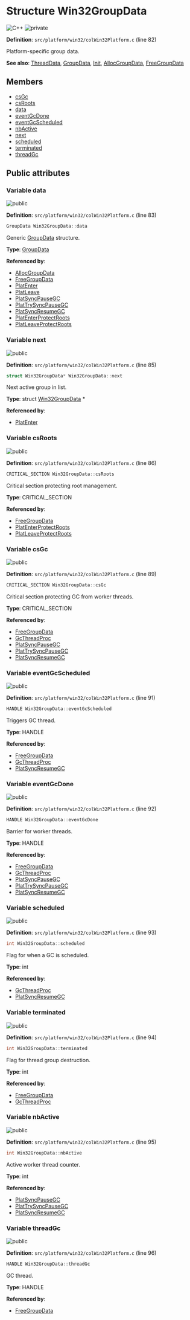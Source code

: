 <a id="struct_win32_group_data"></a>
# Structure Win32GroupData

![][C++]
![][private]

**Definition**: `src/platform/win32/colWin32Platform.c` (line 82)

Platform-specific group data.

**See also**: [ThreadData](struct_thread_data.md#struct_thread_data), [GroupData](struct_group_data.md#struct_group_data), [Init](col_win32_platform_8c.md#group__arch__win32_1ga02edfe3159fd71b280177c0879667da5), [AllocGroupData](col_win32_platform_8c.md#group__arch__win32_1ga1d941e385e9fad8e3eccbdb0c865cc25), [FreeGroupData](col_win32_platform_8c.md#group__arch__win32_1ga747d41ae9054ca8d8cb09c1ecc374ae0)

## Members

* [csGc](struct_win32_group_data.md#struct_win32_group_data_1af28904a028484c08cacab8c50e4705f8)
* [csRoots](struct_win32_group_data.md#struct_win32_group_data_1a6944a9302c4b18dfaa54a0a2d95e5f4d)
* [data](struct_win32_group_data.md#struct_win32_group_data_1a11d7fb8755fb30bd47bbefd8098ec489)
* [eventGcDone](struct_win32_group_data.md#struct_win32_group_data_1a98a56c55ed514fe43a741dcc71d06d72)
* [eventGcScheduled](struct_win32_group_data.md#struct_win32_group_data_1aad968230554371a9d6be7012ef4ef5e8)
* [nbActive](struct_win32_group_data.md#struct_win32_group_data_1a6d5f37daf4e64c6cf6586066b90fb987)
* [next](struct_win32_group_data.md#struct_win32_group_data_1a11ee4dca830fbf843b3f7acabf3e54be)
* [scheduled](struct_win32_group_data.md#struct_win32_group_data_1af4560732f756493b5fd37bff90926c76)
* [terminated](struct_win32_group_data.md#struct_win32_group_data_1a04c084e20364f5cf14d9e0bebfeb11e3)
* [threadGc](struct_win32_group_data.md#struct_win32_group_data_1afd8eb1f08058dc558a6034d3357850dd)

## Public attributes

<a id="struct_win32_group_data_1a11d7fb8755fb30bd47bbefd8098ec489"></a>
### Variable data

![][public]

**Definition**: `src/platform/win32/colWin32Platform.c` (line 83)

```cpp
GroupData Win32GroupData::data
```

Generic [GroupData](struct_group_data.md#struct_group_data) structure.





**Type**: [GroupData](struct_group_data.md#struct_group_data)

**Referenced by**:

* [AllocGroupData](col_win32_platform_8c.md#group__arch__win32_1ga1d941e385e9fad8e3eccbdb0c865cc25)
* [FreeGroupData](col_win32_platform_8c.md#group__arch__win32_1ga747d41ae9054ca8d8cb09c1ecc374ae0)
* [PlatEnter](col_win32_platform_8c.md#group__arch__win32_1gaa42fe97b4b462c9483110a715c1eb1d1)
* [PlatLeave](col_win32_platform_8c.md#group__arch__win32_1ga445bf6b3cd4afc09367a6d9fce001a2e)
* [PlatSyncPauseGC](col_win32_platform_8c.md#group__arch__win32_1gaa19923dd2972ca8919b05b935cc5592f)
* [PlatTrySyncPauseGC](col_win32_platform_8c.md#group__arch__win32_1ga52acd19d06324536559d9f142b832025)
* [PlatSyncResumeGC](col_win32_platform_8c.md#group__arch__win32_1ga234974987c437283a255cad2e6847585)
* [PlatEnterProtectRoots](col_win32_platform_8c.md#group__arch__win32_1gaeb2b83a6cb4f1d38f1993fe221556bfa)
* [PlatLeaveProtectRoots](col_win32_platform_8c.md#group__arch__win32_1gac35163168872326ce29c15c6df13d76a)

<a id="struct_win32_group_data_1a11ee4dca830fbf843b3f7acabf3e54be"></a>
### Variable next

![][public]

**Definition**: `src/platform/win32/colWin32Platform.c` (line 85)

```cpp
struct Win32GroupData* Win32GroupData::next
```

Next active group in list.





**Type**: struct [Win32GroupData](struct_win32_group_data.md#struct_win32_group_data) *

**Referenced by**:

* [PlatEnter](col_win32_platform_8c.md#group__arch__win32_1gaa42fe97b4b462c9483110a715c1eb1d1)

<a id="struct_win32_group_data_1a6944a9302c4b18dfaa54a0a2d95e5f4d"></a>
### Variable csRoots

![][public]

**Definition**: `src/platform/win32/colWin32Platform.c` (line 86)

```cpp
CRITICAL_SECTION Win32GroupData::csRoots
```

Critical section protecting root management.





**Type**: CRITICAL_SECTION

**Referenced by**:

* [FreeGroupData](col_win32_platform_8c.md#group__arch__win32_1ga747d41ae9054ca8d8cb09c1ecc374ae0)
* [PlatEnterProtectRoots](col_win32_platform_8c.md#group__arch__win32_1gaeb2b83a6cb4f1d38f1993fe221556bfa)
* [PlatLeaveProtectRoots](col_win32_platform_8c.md#group__arch__win32_1gac35163168872326ce29c15c6df13d76a)

<a id="struct_win32_group_data_1af28904a028484c08cacab8c50e4705f8"></a>
### Variable csGc

![][public]

**Definition**: `src/platform/win32/colWin32Platform.c` (line 89)

```cpp
CRITICAL_SECTION Win32GroupData::csGc
```

Critical section protecting GC from worker threads.





**Type**: CRITICAL_SECTION

**Referenced by**:

* [FreeGroupData](col_win32_platform_8c.md#group__arch__win32_1ga747d41ae9054ca8d8cb09c1ecc374ae0)
* [GcThreadProc](col_win32_platform_8c.md#group__arch__win32_1ga5195d9f3490f89e1e761ab0bd6e369b0)
* [PlatSyncPauseGC](col_win32_platform_8c.md#group__arch__win32_1gaa19923dd2972ca8919b05b935cc5592f)
* [PlatTrySyncPauseGC](col_win32_platform_8c.md#group__arch__win32_1ga52acd19d06324536559d9f142b832025)
* [PlatSyncResumeGC](col_win32_platform_8c.md#group__arch__win32_1ga234974987c437283a255cad2e6847585)

<a id="struct_win32_group_data_1aad968230554371a9d6be7012ef4ef5e8"></a>
### Variable eventGcScheduled

![][public]

**Definition**: `src/platform/win32/colWin32Platform.c` (line 91)

```cpp
HANDLE Win32GroupData::eventGcScheduled
```

Triggers GC thread.





**Type**: HANDLE

**Referenced by**:

* [FreeGroupData](col_win32_platform_8c.md#group__arch__win32_1ga747d41ae9054ca8d8cb09c1ecc374ae0)
* [GcThreadProc](col_win32_platform_8c.md#group__arch__win32_1ga5195d9f3490f89e1e761ab0bd6e369b0)
* [PlatSyncResumeGC](col_win32_platform_8c.md#group__arch__win32_1ga234974987c437283a255cad2e6847585)

<a id="struct_win32_group_data_1a98a56c55ed514fe43a741dcc71d06d72"></a>
### Variable eventGcDone

![][public]

**Definition**: `src/platform/win32/colWin32Platform.c` (line 92)

```cpp
HANDLE Win32GroupData::eventGcDone
```

Barrier for worker threads.





**Type**: HANDLE

**Referenced by**:

* [FreeGroupData](col_win32_platform_8c.md#group__arch__win32_1ga747d41ae9054ca8d8cb09c1ecc374ae0)
* [GcThreadProc](col_win32_platform_8c.md#group__arch__win32_1ga5195d9f3490f89e1e761ab0bd6e369b0)
* [PlatSyncPauseGC](col_win32_platform_8c.md#group__arch__win32_1gaa19923dd2972ca8919b05b935cc5592f)
* [PlatTrySyncPauseGC](col_win32_platform_8c.md#group__arch__win32_1ga52acd19d06324536559d9f142b832025)
* [PlatSyncResumeGC](col_win32_platform_8c.md#group__arch__win32_1ga234974987c437283a255cad2e6847585)

<a id="struct_win32_group_data_1af4560732f756493b5fd37bff90926c76"></a>
### Variable scheduled

![][public]

**Definition**: `src/platform/win32/colWin32Platform.c` (line 93)

```cpp
int Win32GroupData::scheduled
```

Flag for when a GC is scheduled.





**Type**: int

**Referenced by**:

* [GcThreadProc](col_win32_platform_8c.md#group__arch__win32_1ga5195d9f3490f89e1e761ab0bd6e369b0)
* [PlatSyncResumeGC](col_win32_platform_8c.md#group__arch__win32_1ga234974987c437283a255cad2e6847585)

<a id="struct_win32_group_data_1a04c084e20364f5cf14d9e0bebfeb11e3"></a>
### Variable terminated

![][public]

**Definition**: `src/platform/win32/colWin32Platform.c` (line 94)

```cpp
int Win32GroupData::terminated
```

Flag for thread group destruction.





**Type**: int

**Referenced by**:

* [FreeGroupData](col_win32_platform_8c.md#group__arch__win32_1ga747d41ae9054ca8d8cb09c1ecc374ae0)
* [GcThreadProc](col_win32_platform_8c.md#group__arch__win32_1ga5195d9f3490f89e1e761ab0bd6e369b0)

<a id="struct_win32_group_data_1a6d5f37daf4e64c6cf6586066b90fb987"></a>
### Variable nbActive

![][public]

**Definition**: `src/platform/win32/colWin32Platform.c` (line 95)

```cpp
int Win32GroupData::nbActive
```

Active worker thread counter.





**Type**: int

**Referenced by**:

* [PlatSyncPauseGC](col_win32_platform_8c.md#group__arch__win32_1gaa19923dd2972ca8919b05b935cc5592f)
* [PlatTrySyncPauseGC](col_win32_platform_8c.md#group__arch__win32_1ga52acd19d06324536559d9f142b832025)
* [PlatSyncResumeGC](col_win32_platform_8c.md#group__arch__win32_1ga234974987c437283a255cad2e6847585)

<a id="struct_win32_group_data_1afd8eb1f08058dc558a6034d3357850dd"></a>
### Variable threadGc

![][public]

**Definition**: `src/platform/win32/colWin32Platform.c` (line 96)

```cpp
HANDLE Win32GroupData::threadGc
```

GC thread.





**Type**: HANDLE

**Referenced by**:

* [FreeGroupData](col_win32_platform_8c.md#group__arch__win32_1ga747d41ae9054ca8d8cb09c1ecc374ae0)

[public]: https://img.shields.io/badge/-public-brightgreen (public)
[C++]: https://img.shields.io/badge/language-C%2B%2B-blue (C++)
[private]: https://img.shields.io/badge/-private-red (private)